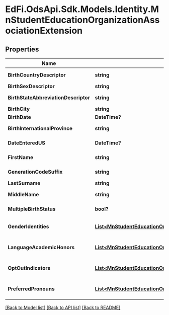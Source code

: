 # EdFi.OdsApi.Sdk.Models.Identity.MnStudentEducationOrganizationAssociationExtension
## Properties

Name | Type | Description | Notes
------------ | ------------- | ------------- | -------------
**BirthCountryDescriptor** | **string** | The country in which an individual is born. It is strongly recommended that entries use only ISO 3166 2-letter country codes. | [optional] 
**BirthSexDescriptor** | **string** | A person&#39;s gender at birth. | [optional] 
**BirthStateAbbreviationDescriptor** | **string** | The abbreviation for the name of the state (within the United States) or extra-state jurisdiction in which an individual was born. | [optional] 
**BirthCity** | **string** | The city the student was born in. | [optional] 
**BirthDate** | **DateTime?** | The month, day, and year on which an individual was born. | [optional] 
**BirthInternationalProvince** | **string** | For students born outside of the U.S., the Province or jurisdiction in which an individual is born. | [optional] 
**DateEnteredUS** | **DateTime?** | For students born outside of the U.S., the date the student entered the U.S. | [optional] 
**FirstName** | **string** | A name given to an individual at birth, baptism, or during another naming ceremony, or through legal change. | [optional] 
**GenerationCodeSuffix** | **string** | An appendage, if any, used to denote an individual&#39;s generation in his family (e.g., Jr., Sr., III). | [optional] 
**LastSurname** | **string** | The name borne in common by members of a family. | [optional] 
**MiddleName** | **string** | A secondary name given to an individual at birth, baptism, or during another naming ceremony. | [optional] 
**MultipleBirthStatus** | **bool?** | Indicator of whether the student was born with other siblings (i.e., twins, triplets, etc.) | [optional] 
**GenderIdentities** | [**List&lt;MnStudentEducationOrganizationAssociationGenderIdentity&gt;**](MnStudentEducationOrganizationAssociationGenderIdentity.md) | An unordered collection of studentEducationOrganizationAssociationGenderIdentities. Gender identity. | [optional] 
**LanguageAcademicHonors** | [**List&lt;MnStudentEducationOrganizationAssociationLanguageAcademicHonor&gt;**](MnStudentEducationOrganizationAssociationLanguageAcademicHonor.md) | An unordered collection of studentEducationOrganizationAssociationLanguageAcademicHonors. Academic honors. | [optional] 
**OptOutIndicators** | [**List&lt;MnStudentEducationOrganizationAssociationOptOutIndicators&gt;**](MnStudentEducationOrganizationAssociationOptOutIndicators.md) | An unordered collection of studentEducationOrganizationAssociationOptOutIndicators. Opt Out Indicators. | [optional] 
**PreferredPronouns** | [**List&lt;MnStudentEducationOrganizationAssociationPreferredPronoun&gt;**](MnStudentEducationOrganizationAssociationPreferredPronoun.md) | An unordered collection of studentEducationOrganizationAssociationPreferredPronouns. Preferred pronoun. | [optional] 

[[Back to Model list]](../README.md#documentation-for-models) [[Back to API list]](../README.md#documentation-for-api-endpoints) [[Back to README]](../README.md)

